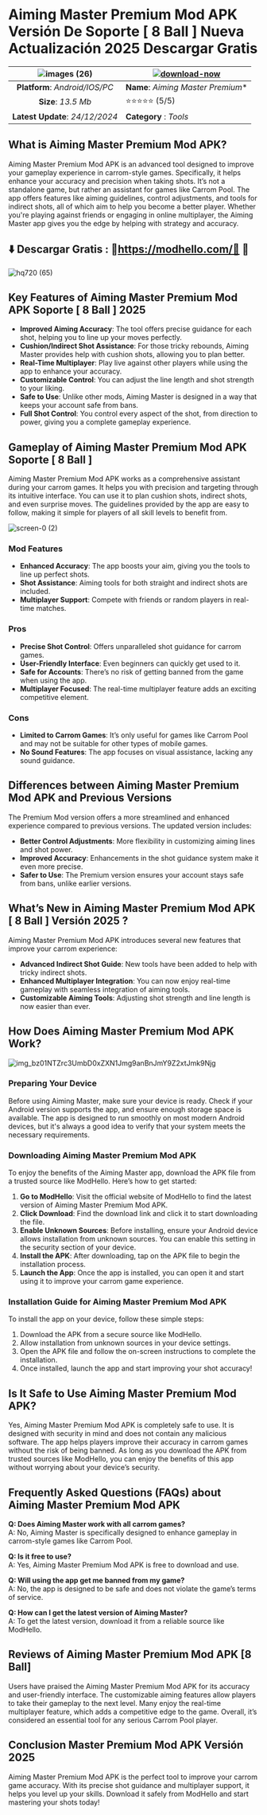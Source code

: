 # Aiming Master Premium Mod APK Versión De Soporte [ 8 Ball ] Nueva Actualización 2025 Descargar Gratis

|![images (26)](https://github.com/user-attachments/assets/68412045-60c3-4346-a467-b3c96cce70e2)| [![download-now](https://github.com/user-attachments/assets/22657e67-9d2d-46af-a41a-5d365d2ddc1f)](https://modhello.com/)  |
|:-------------------------------------------------:|-----------------------|
| **Platform**: *Android/IOS/PC*                      | **Name**: *Aiming Master Premium**    |
| **Size**: *13.5 Mb*                                | ⭐️⭐️⭐️⭐️⭐️ (5/5) |
| **Latest Update**: *24/12/2024*                      | **Category** : *Tools* |
 
## What is Aiming Master Premium Mod APK?

Aiming Master Premium Mod APK is an advanced tool designed to improve your gameplay experience in carrom-style games. Specifically, it helps enhance your accuracy and precision when taking shots. It’s not a standalone game, but rather an assistant for games like Carrom Pool. The app offers features like aiming guidelines, control adjustments, and tools for indirect shots, all of which aim to help you become a better player. Whether you're playing against friends or engaging in online multiplayer, the Aiming Master app gives you the edge by helping with strategy and accuracy.

## ⬇️ Descargar Gratis : 🎱https://modhello.com/🎱 📲
![hq720 (65)](https://github.com/user-attachments/assets/a2affefd-302d-4418-8364-37d13ac312de)


## Key Features of Aiming Master Premium Mod APK Soporte [ 8 Ball ] 2025

- **Improved Aiming Accuracy**: The tool offers precise guidance for each shot, helping you to line up your moves perfectly.  
- **Cushion/Indirect Shot Assistance**: For those tricky rebounds, Aiming Master provides help with cushion shots, allowing you to plan better.  
- **Real-Time Multiplayer**: Play live against other players while using the app to enhance your accuracy.  
- **Customizable Control**: You can adjust the line length and shot strength to your liking.  
- **Safe to Use**: Unlike other mods, Aiming Master is designed in a way that keeps your account safe from bans.  
- **Full Shot Control**: You control every aspect of the shot, from direction to power, giving you a complete gameplay experience.  

## Gameplay of Aiming Master Premium Mod APK Soporte [ 8 Ball ]

Aiming Master Premium Mod APK works as a comprehensive assistant during your carrom games. It helps you with precision and targeting through its intuitive interface. You can use it to plan cushion shots, indirect shots, and even surprise moves. The guidelines provided by the app are easy to follow, making it simple for players of all skill levels to benefit from.

![screen-0 (2)](https://github.com/user-attachments/assets/2f8cedef-8a55-4696-8522-cf2716035580)


### Mod Features

- **Enhanced Accuracy**: The app boosts your aim, giving you the tools to line up perfect shots.  
- **Shot Assistance**: Aiming tools for both straight and indirect shots are included.  
- **Multiplayer Support**: Compete with friends or random players in real-time matches.  

### Pros

- **Precise Shot Control**: Offers unparalleled shot guidance for carrom games.  
- **User-Friendly Interface**: Even beginners can quickly get used to it.  
- **Safe for Accounts**: There’s no risk of getting banned from the game when using the app.  
- **Multiplayer Focused**: The real-time multiplayer feature adds an exciting competitive element.  

### Cons

- **Limited to Carrom Games**: It’s only useful for games like Carrom Pool and may not be suitable for other types of mobile games.  
- **No Sound Features**: The app focuses on visual assistance, lacking any sound guidance.  

## Differences between Aiming Master Premium Mod APK and Previous Versions

The Premium Mod version offers a more streamlined and enhanced experience compared to previous versions. The updated version includes:
- **Better Control Adjustments**: More flexibility in customizing aiming lines and shot power.  
- **Improved Accuracy**: Enhancements in the shot guidance system make it even more precise.  
- **Safer to Use**: The Premium version ensures your account stays safe from bans, unlike earlier versions.  

## What’s New in Aiming Master Premium Mod APK [ 8 Ball ] Versión 2025 ?

Aiming Master Premium Mod APK introduces several new features that improve your carrom experience:
- **Advanced Indirect Shot Guide**: New tools have been added to help with tricky indirect shots.  
- **Enhanced Multiplayer Integration**: You can now enjoy real-time gameplay with seamless integration of aiming tools.  
- **Customizable Aiming Tools**: Adjusting shot strength and line length is now easier than ever.  

## How Does Aiming Master Premium Mod APK Work?

![img_bz01NTZrc3UmbD0xZXN1Jmg9anBnJmY9Z2xtJmk9Njg](https://github.com/user-attachments/assets/b2c2e11b-f1ee-4426-bc98-22e0fcd66655)


### Preparing Your Device

Before using Aiming Master, make sure your device is ready. Check if your Android version supports the app, and ensure enough storage space is available. The app is designed to run smoothly on most modern Android devices, but it's always a good idea to verify that your system meets the necessary requirements.

### Downloading Aiming Master Premium Mod APK

To enjoy the benefits of the Aiming Master app, download the APK file from a trusted source like ModHello. Here’s how to get started:
1. **Go to ModHello**: Visit the official website of ModHello to find the latest version of Aiming Master Premium Mod APK.  
2. **Click Download**: Find the download link and click it to start downloading the file.  
3. **Enable Unknown Sources**: Before installing, ensure your Android device allows installation from unknown sources. You can enable this setting in the security section of your device.  
4. **Install the APK**: After downloading, tap on the APK file to begin the installation process.  
5. **Launch the App**: Once the app is installed, you can open it and start using it to improve your carrom game experience.

### Installation Guide for Aiming Master Premium Mod APK

To install the app on your device, follow these simple steps:
1. Download the APK from a secure source like ModHello.  
2. Allow installation from unknown sources in your device settings.  
3. Open the APK file and follow the on-screen instructions to complete the installation.  
4. Once installed, launch the app and start improving your shot accuracy!

## Is It Safe to Use Aiming Master Premium Mod APK?

Yes, Aiming Master Premium Mod APK is completely safe to use. It is designed with security in mind and does not contain any malicious software. The app helps players improve their accuracy in carrom games without the risk of being banned. As long as you download the APK from trusted sources like ModHello, you can enjoy the benefits of this app without worrying about your device’s security.

## Frequently Asked Questions (FAQs) about Aiming Master Premium Mod APK

**Q: Does Aiming Master work with all carrom games?**  
A: No, Aiming Master is specifically designed to enhance gameplay in carrom-style games like Carrom Pool.

**Q: Is it free to use?**  
A: Yes, Aiming Master Premium Mod APK is free to download and use.

**Q: Will using the app get me banned from my game?**  
A: No, the app is designed to be safe and does not violate the game’s terms of service.

**Q: How can I get the latest version of Aiming Master?**  
A: To get the latest version, download it from a reliable source like ModHello.

## Reviews of Aiming Master Premium Mod APK [8 Ball]

Users have praised the Aiming Master Premium Mod APK for its accuracy and user-friendly interface. The customizable aiming features allow players to take their gameplay to the next level. Many enjoy the real-time multiplayer feature, which adds a competitive edge to the game. Overall, it’s considered an essential tool for any serious Carrom Pool player.

## Conclusion Master Premium Mod APK Versión 2025

Aiming Master Premium Mod APK is the perfect tool to improve your carrom game accuracy. With its precise shot guidance and multiplayer support, it helps you level up your skills. Download it safely from ModHello and start mastering your shots today!
